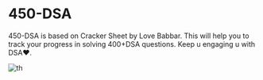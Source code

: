 # 450-DSA

450-DSA is based on Cracker Sheet by Love Babbar.
This will help you to track your progress in solving 400+DSA questions.
Keep u engaging u with DSA❤️.


![th](https://user-images.githubusercontent.com/92135614/230962862-92489e01-2062-423e-beb1-62db2032720f.jpeg)

